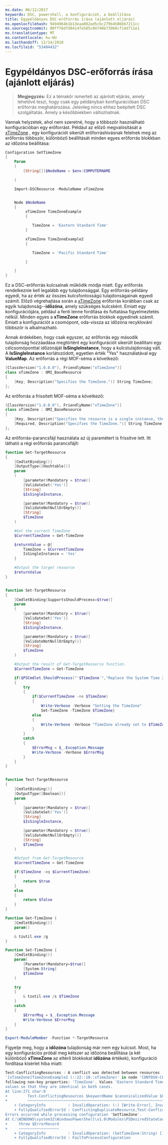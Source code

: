```yaml
---
ms.date: 06/12/2017
keywords: DSC, powershell, a konfigurációt, a beállítása
title: Egypéldányos DSC-erőforrás írása (ajánlott eljárás)
ms.openlocfilehash: 9494964b1b13eaa082ad5cbc279b4586bb7211cc
ms.sourcegitcommit: 00ff76d7d9414fe585c04740b739b9cf14d711e1
ms.translationtype: MT
ms.contentlocale: hu-HU
ms.lasthandoff: 12/14/2018
ms.locfileid: "53404432"
---
```

# <a name="writing-a-single-instance-dsc-resource-best-practice"></a>Egypéldányos DSC-erőforrás írása (ajánlott eljárás)

>**Megjegyzés:** Ez a témakör ismerteti az ajánlott eljárás, amely lehetővé teszi, hogy csak egy példányban konfigurációban DSC erőforrás meghatározása. Jelenleg nincs ehhez beépített DSC szolgáltatás. Amely a későbbiekben változhatnak.

Vannak helyzetek, ahol nem szeretné, hogy a többször használható konfigurációban egy erőforrást. Például az előző megvalósítását a [xTimeZone](https://github.com/PowerShell/xTimeZone) , egy konfigurációt sikerült erőforráshívásnak felelnek meg az erőforrás többször, különböző beállítását minden egyes erőforrás blokkban az időzóna beállítása:

```powershell
Configuration SetTimeZone
{
    Param
    (
        [String[]]$NodeName = $env:COMPUTERNAME

    )

    Import-DSCResource -ModuleName xTimeZone


    Node $NodeName
    {
         xTimeZone TimeZoneExample
         {

            TimeZone = 'Eastern Standard Time'
         }

         xTimeZone TimeZoneExample2
         {

            TimeZone = 'Pacific Standard Time'

         }

    }
}
```

Ez a DSC-erőforrás kulcsainak működik módja miatt. Egy erőforrás rendelkeznie kell legalább egy tulajdonsággal. Egy erőforrás-példány egyedi, ha az érték az összes kulcsfontosságú tulajdonságainak egyedi számít. Előző végrehajtása során a [xTimeZone](https://github.com/PowerShell/xTimeZone) erőforrás korábban csak az egyik tulajdonság--**időzóna**, amely szükséges kulcsként. Emiatt egy konfigurációjára, például a fenti lenne fordítása és futtatása figyelmeztetés nélkül. Minden egyes a **xTimeZone** erőforrás blokkok egyedinek számít. Emiatt a konfigurációt a csomópont, oda-vissza az időzóna recyklování többször is alkalmazható.

Annak érdekében, hogy csak egyszer, az erőforrás egy második tulajdonság hozzáadása megtörtént egy konfigurációt sikerült beállítani egy célcsomóponttal időzónáját **IsSingleInstance**, hogy a kulcstulajdonság vált.
A **IsSingleInstance** korlátozódott, egyetlen érték "Yes" használatával egy **ValueMap**. Az erőforrás a régi MOF-séma a következő:

```powershell
[ClassVersion("1.0.0.0"), FriendlyName("xTimeZone")]
class xTimeZone : OMI_BaseResource
{
    [Key, Description("Specifies the TimeZone.")] String TimeZone;
};
```

Az erőforrás a frissített MOF-séma a következő:

```powershell
[ClassVersion("1.0.0.0"), FriendlyName("xTimeZone")]
class xTimeZone : OMI_BaseResource
{
    [Key, Description("Specifies the resource is a single instance, the value must be 'Yes'"), ValueMap{"Yes"}, Values{"Yes"}] String IsSingleInstance;
    [Required, Description("Specifies the TimeZone.")] String TimeZone;
};
```

Az erőforrás-parancsfájl használata az új paramétert is frissítve lett. Itt látható a régi erőforrás parancsfájlt:

```powershell
function Get-TargetResource
{
    [CmdletBinding()]
    [OutputType([Hashtable])]
    param
    (
        [parameter(Mandatory = $true)]
        [ValidateSet('Yes')]
        [String]
        $IsSingleInstance,

        [parameter(Mandatory = $true)]
        [ValidateNotNullOrEmpty()]
        [String]
        $TimeZone
    )

    #Get the current TimeZone
    $CurrentTimeZone = Get-TimeZone

    $returnValue = @{
        TimeZone = $CurrentTimeZone
        IsSingleInstance = 'Yes'
    }

    #Output the target resource
    $returnValue
}


function Set-TargetResource
{
    [CmdletBinding(SupportsShouldProcess=$true)]
    param
    (
        [parameter(Mandatory = $true)]
        [ValidateSet('Yes')]
        [String]
        $IsSingleInstance,

        [parameter(Mandatory = $true)]
        [ValidateNotNullOrEmpty()]
        [String]
        $TimeZone
    )

    #Output the result of Get-TargetResource function.
    $CurrentTimeZone = Get-TimeZone

    if($PSCmdlet.ShouldProcess("'$TimeZone'","Replace the System Time Zone"))
    {
        try
        {
            if($CurrentTimeZone -ne $TimeZone)
            {
                Write-Verbose -Verbose "Setting the TimeZone"
                Set-TimeZone -TimeZone $TimeZone}
            else
            {
                Write-Verbose -Verbose "TimeZone already set to $TimeZone"
            }
        }
        catch
        {
            $ErrorMsg = $_.Exception.Message
            Write-Verbose -Verbose $ErrorMsg
        }
    }
}


function Test-TargetResource
{
    [CmdletBinding()]
    [OutputType([Boolean])]
    param
    (
        [parameter(Mandatory = $true)]
        [ValidateSet('Yes')]
        [String]
        $IsSingleInstance,

        [parameter(Mandatory = $true)]
        [ValidateNotNullOrEmpty()]
        [String]
        $TimeZone
    )

    #Output from Get-TargetResource
    $CurrentTimeZone = Get-TimeZone

    if($TimeZone -eq $CurrentTimeZone)
    {
        return $true
    }
    else
    {
        return $false
    }
}

Function Get-TimeZone {
    [CmdletBinding()]
    param()

    & tzutil.exe /g
}

Function Set-TimeZone {
    [CmdletBinding()]
    param(
        [Parameter(Mandatory=$true)]
        [System.String]
        $TimeZone
    )

    try
    {
        & tzutil.exe /s $TimeZone
    }
    catch
    {
        $ErrorMsg = $_.Exception.Message
        Write-Verbose $ErrorMsg
    }
}

Export-ModuleMember -Function *-TargetResource
```

Figyelje meg, hogy a **időzóna** tulajdonság már nem egy kulcsot. Most, ha egy konfigurációs próbál meg kétszer az időzóna beállítása (a két különböző **xTimeZone** az eltérő blokkokat **időzóna** értékek), konfiguráció fordítása kísérlet hiba miatt:

```powershell
Test-ConflictingResources : A conflict was detected between resources '[xTimeZone]TimeZoneExample (::15::10::xTimeZone)' and
'[xTimeZone]TimeZoneExample2 (::22::10::xTimeZone)' in node 'CONTOSO-CLIENT'. Resources have identical key properties but there are differences in the
following non-key properties: 'TimeZone'. Values 'Eastern Standard Time' don't match values 'Pacific Standard Time'. Please update these property
values so that they are identical in both cases.
At line:271 char:9
+         Test-ConflictingResources $keywordName $canonicalizedValue $k ...
+         ~~~~~~~~~~~~~~~~~~~~~~~~~~~~~~~~~~~~~~~~~~~~~~~~~~~~~~~~~~~~~
    + CategoryInfo          : InvalidOperation: (:) [Write-Error], InvalidOperationException
    + FullyQualifiedErrorId : ConflictingDuplicateResource,Test-ConflictingResources
Errors occurred while processing configuration 'SetTimeZone'.
At C:\WINDOWS\system32\WindowsPowerShell\v1.0\Modules\PSDesiredStateConfiguration\PSDesiredStateConfiguration.psm1:3705 char:5
+     throw $ErrorRecord
+     ~~~~~~~~~~~~~~~~~~
    + CategoryInfo          : InvalidOperation: (SetTimeZone:String) [], InvalidOperationException
    + FullyQualifiedErrorId : FailToProcessConfiguration
```